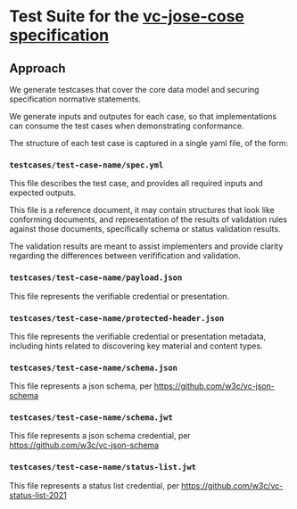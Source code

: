 
# Test Suite for the [vc-jose-cose specification](https://www.w3.org/TR/vc-jose-cose/)

## Approach

We generate testcases that cover the core data model and securing specification normative statements.

We generate inputs and outputes for each case, so that implementations can consume the test cases when demonstrating conformance.

The structure of each test case is captured in a single yaml file, of the form:

### `testcases/test-case-name/spec.yml`

This file describes the test case, and provides all required inputs and expected outputs.

This file is a reference document, it may contain structures that look like conforming documents, 
and representation of the results of validation rules against those documents, specifically schema or status validation results. 

The validation results are meant to assist implementers and provide clarity regarding the differences between verifification and validation.

### `testcases/test-case-name/payload.json`

This file represents the verifiable credential or presentation. 

### `testcases/test-case-name/protected-header.json`

This file represents the verifiable credential or presentation metadata, including hints related to discovering key material and content types.

### `testcases/test-case-name/schema.json`

This file represents a json schema, per https://github.com/w3c/vc-json-schema

### `testcases/test-case-name/schema.jwt`

This file represents a json schema credential, per https://github.com/w3c/vc-json-schema

### `testcases/test-case-name/status-list.jwt`

This file represents a status list credential, per https://github.com/w3c/vc-status-list-2021



